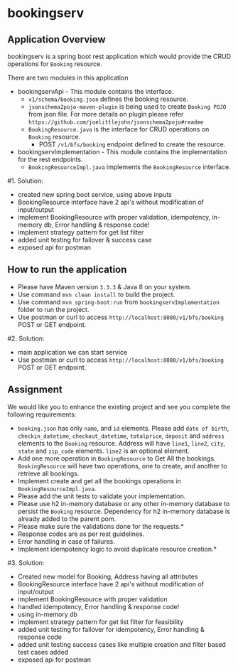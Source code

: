 # bookingserv

## Application Overview
bookingserv is a spring boot rest application which would provide the CRUD operations for `Booking` resource.

There are two modules in this application
- bookingservApi - This module contains the interface.
    - `v1/schema/booking.json` defines the booking resource.
    - `jsonschema2pojo-maven-plugin` is being used to create `Booking POJO` from json file. For more details on plugin please refer `https://github.com/joelittlejohn/jsonschema2pojo#readme`
    - `BookingResource.java` is the interface for CRUD operations on `Booking` resource.
        - POST `/v1/bfs/booking` endpoint defined to create the resource.
- bookingservImplementation - This module contains the implementation for the rest endpoints.
    - `BookingResourceImpl.java` implements the `BookingResource` interface.


#1. Solution:

- created new spring boot service, using above inputs
- BookingResource interface have 2 api's without modification of input/output
- implement BookingResource with proper validation, idempotency, in-memory db, Error handling & response code!
- implement strategy pattern for get list filter
- added unit testing for failover & success case
- exposed api for postman


## How to run the application
- Please have Maven version `3.3.3` & Java 8 on your system.
- Use command `mvn clean install` to build the project.
- Use command `mvn spring-boot:run` from `bookingservImplementation` folder to run the project.
- Use postman or curl to access `http://localhost:8080/v1/bfs/booking` POST or GET endpoint.

#2. Solution:
- main application we can start service
- Use postman or curl to access `http://localhost:8080/v1/bfs/booking` POST or GET endpoint.


## Assignment
We would like you to enhance the existing project and see you complete the following requirements:

- `booking.json` has only `name`, and `id` elements. Please add `date of birth`, `checkin_datetime`, `checkout_datetime`, `totalprice`, `deposit` and `address` elements to the `Booking` resource. Address will have `line1`, `line2`, `city`, `state` and `zip_code` elements. `line2` is an optional element.
- Add one more operation in `BookingResource` to Get All the bookings. `BookingResource` will have two operations, one to create, and another to retrieve all bookings.
- Implement create and get all the bookings operations in `BookingResourceImpl.java`.
- Please add the unit tests to validate your implementation.
- Please use h2 in-memory database or any other in-memory database to persist the `Booking` resource. Dependency for h2 in-memory database is already added to the parent pom.
- Please make sure the validations done for the requests.*
- Response codes are as per rest guidelines.
- Error handling in case of failures.
- Implement idempotency logic to avoid duplicate resource creation.*


#3. Solution:

- Created new model for Booking, Address having all attributes
- BookingResource interface have 2 api's without modification of input/output
- implement BookingResource with proper validation
- handled idempotency, Error handling & response code!
- using in-memory db
- implement strategy pattern for get list filter for feasibility
- added unit testing for failover for  idempotency, Error handling & response code
- added unit testing success cases like multiple creation and filter based test cases added 
- exposed api for postman


